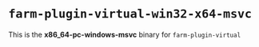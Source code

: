 # `farm-plugin-virtual-win32-x64-msvc`

This is the **x86_64-pc-windows-msvc** binary for `farm-plugin-virtual`
